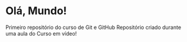 # Olá, Mundo!
 Primeiro repositório do curso de Git e GitHub
 Repositório criado durante uma aula do Curso em vídeo!